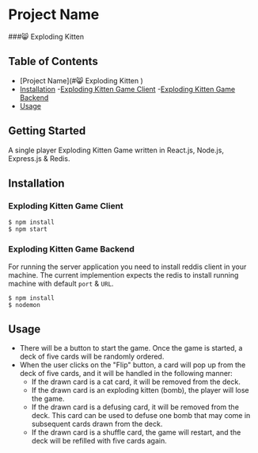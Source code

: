 # Project Name

###😸 Exploding Kitten 

## Table of Contents

- [Project Name](#😸 Exploding Kitten )
- [Installation](#installation)
  -[Exploding Kitten Game Client](#client)
  -[Exploding Kitten Game Backend](#backend)
- [Usage](#usage)

## Getting Started

A single player Exploding Kitten Game written in React.js, Node.js, Express.js & Redis.

## Installation

### Exploding Kitten Game Client

```terminal
$ npm install
$ npm start
```

### Exploding Kitten Game Backend

For running the server application you need to install reddis client in your machine. The current implemention expects the redis to install running machine with default `port` & `URL`.

```terminal
$ npm install
$ nodemon
```


## Usage

- There will be a button to start the game. Once the game is started, a deck of five cards will be randomly ordered.
- When the user clicks on the "Flip" button, a card will pop up from the deck of five cards, and it will be handled in the following manner:
    - If the drawn card is a cat card, it will be removed from the deck.
    - If the drawn card is an exploding kitten (bomb), the player will lose the game.
    - If the drawn card is a defusing card, it will be removed from the deck. This card can be used to defuse one bomb that may come in subsequent cards drawn from the deck.
    - If the drawn card is a shuffle card, the game will restart, and the deck will be refilled with five cards again.
